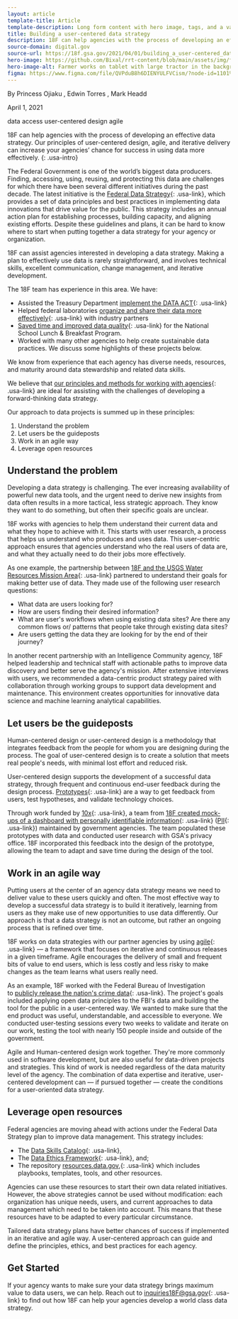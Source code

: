 ```yaml
---
layout: article
template-title: Article
template-description: Long form content with hero image, tags, and a variety of typographical elements
title: Building a user-centered data strategy
description: 18F can help agencies with the process of developing an effective data strategy. Our principles of user-centered design, agile, and iterative delivery can increase your agencies’ chance for success in using data more effectively.
source-domain: digital.gov
source-url: https://18f.gsa.gov/2021/04/01/building_a_user-centered_data_strategy/
hero-image: https://github.com/Bixal/rrt-content/blob/main/assets/img/farmer-on-tablet-usda.jpg?raw=true
hero-image-alt: Farmer works on tablet with large tractor in the background
figma: https://www.figma.com/file/QVPduB8h6DIENYULFVCism/?node-id=1101%3A3134
---
```


By Princess Ojiaku , Edwin Torres , Mark Headd

April 1, 2021

<p><span class="usa-tag text-no-wrap">data access</span> <span class="usa-tag text-no-wrap">user-centered design</span> <span class="usa-tag text-no-wrap">agile</span></p>

18F can help agencies with the process of developing an effective data strategy. Our principles of user-centered design, agile, and iterative delivery can increase your agencies’ chance for success in using data more effectively.
{: .usa-intro}

The Federal Government is one of the world’s biggest data producers. Finding, accessing, using, reusing, and protecting this data are challenges for which there have been several different initiatives during the past decade. The latest initiative is the [Federal Data Strategy](https://strategy.data.gov/){: .usa-link}, which provides a set of data principles and best practices in implementing data innovations that drive value for the public. This strategy includes an annual action plan for establishing processes, building capacity, and aligning existing efforts. Despite these guidelines and plans, it can be hard to know where to start when putting together a data strategy for your agency or organization.

18F can assist agencies interested in developing a data strategy. Making a plan to effectively use data is rarely straightforward, and involves technical skills, excellent communication, change management, and iterative development.

The 18F team has experience in this area. We have:

- Assisted the Treasury Department [implement the DATA ACT](https://18f.gsa.gov/2016/06/14/prototype-early-prototype-often-lesson-from-the-data-act/){: .usa-link}
- Helped federal laboratories [organize and share their data more effectively](https://18f.gsa.gov/2017/10/05/18f-and-federal-laboratories-work-together-to-bring-better-data-to-businesses/){: .usa-link} with industry partners
- [Saved time and improved data quality](https://18f.gsa.gov/2020/04/23/saving-time-and-improving-data-quality-for-the-national-school-lunch-breakfast-program/){: .usa-link} for the National School Lunch & Breakfast Program.
- Worked with many other agencies to help create sustainable data practices. We discuss some highlights of these projects below.

We know from experience that each agency has diverse needs, resources, and maturity around data stewardship and related data skills.

We believe that [our principles and methods for working with agencies](https://18f.gsa.gov/partnership-principles/){: .usa-link} are ideal for assisting with the challenges of developing a forward-thinking data strategy.

Our approach to data projects is summed up in these principles:

1. Understand the problem
2. Let users be the guideposts
3. Work in an agile way
4. Leverage open resources

## Understand the problem

Developing a data strategy is challenging. The ever increasing availability of powerful new data tools, and the urgent need to derive new insights from data often results in a more tactical, less strategic approach. They know they want to do something, but often their specific goals are unclear.

18F works with agencies to help them understand their current data and what they hope to achieve with it. This starts with user research, a process that helps us understand who produces and uses data. This user-centric approach ensures that agencies understand who the real users of data are, and what they actually need to do their jobs more effectively.

As one example, the partnership between [18F and the USGS Water Resources Mission Area](https://18f.gsa.gov/2020/08/06/doing-user-research-to-design-the-next-gen-wdfn/){: .usa-link} partnered to understand their goals for making better use of data. They made use of the following user research questions:

- What data are users looking for?
- How are users finding their desired information?
- What are user's workflows when using existing data sites? Are there any common flows or/ patterns that people take through existing data sites?
- Are users getting the data they are looking for by the end of their journey?

In another recent partnership with an Intelligence Community agency, 18F helped leadership and technical staff with actionable paths to improve data discovery and better serve the agency's mission. After extensive interviews with users, we recommended a data-centric product strategy paired with collaboration through working groups to support data development and maintenance. This environment creates opportunities for innovative data science and machine learning analytical capabilities.

## Let users be the guideposts

Human-centered design or user-centered design is a methodology that integrates feedback from the people for whom you are designing during the process. The goal of user-centered design is to create a solution that meets real people's needs, with minimal lost effort and reduced risk.

User-centered design supports the development of a successful data strategy, through frequent and continuous end-user feedback during the design process. [Prototypes](https://methods.18f.gov/make/prototyping/){: .usa-link} are a way to get feedback from users, test hypotheses, and validate technology choices.

Through work funded by [10x](https://10x.gsa.gov/){: .usa-link}, a team from [18F created mock-ups of a dashboard with personally identifiable information](https://18f.gsa.gov/2020/12/15/a-dashboard-for-privacy-offices/){: .usa-link} ([PII](https://ux-guide.18f.gov/research/privacy/#personally-identifiable-information-pii){: .usa-link}) maintained by government agencies. The team populated these prototypes with data and conducted user research with GSA's privacy office. 18F incorporated this feedback into the design of the prototype, allowing the team to adapt and save time during the design of the tool.

## Work in an agile way

Putting users at the center of an agency data strategy means we need to deliver value to these users quickly and often. The most effective way to develop a successful data strategy is to build it iteratively, learning from users as they make use of new opportunities to use data differently. Our approach is that a data strategy is not an outcome, but rather an ongoing process that is refined over time.

18F works on data strategies with our partner agencies by using [agile](https://agile.18f.gov/agile-is-something-you-are/){: .usa-link} — a framework that focuses on iterative and continuous releases in a given timeframe. Agile encourages the delivery of small and frequent bits of value to end users, which is less costly and less risky to make changes as the team learns what users really need.

As an example, 18F worked with the Federal Bureau of Investigation to [publicly release the nation's crime data](https://18f.gsa.gov/2017/09/07/opening-the-nations-crime-data/){: .usa-link}. The project's goals included applying open data principles to the FBI's data and building the tool for the public in a user-centered way. We wanted to make sure that the end product was useful, understandable, and accessible to everyone. We conducted user-testing sessions every two weeks to validate and iterate on our work, testing the tool with nearly 150 people inside and outside of the government.

Agile and Human-centered design work together. They're more commonly used in software development, but are also useful for data-driven projects and strategies. This kind of work is needed regardless of the data maturity level of the agency. The combination of data expertise and iterative, user-centered development can — if pursued together — create the conditions for a user-oriented data strategy.

## Leverage open resources

Federal agencies are moving ahead with actions under the Federal Data Strategy plan to improve data management. This strategy includes:

-   The [Data Skills Catalog](https://resources.data.gov/assets/documents/fds-data-skills-catalog.pdf){: .usa-link},
-   The [Data Ethics Framework](https://resources.data.gov/assets/documents/fds-data-ethics-framework.pdf){: .usa-link}, and;
-   The repository [resources.data.gov,](https://resources.data.gov/){: .usa-link} which includes playbooks, templates, tools, and other resources.

Agencies can use these resources to start their own data related initiatives. However, the above strategies cannot be used without modification: each organization has unique needs, users, and current approaches to data management which need to be taken into account. This means that these resources have to be adapted to every particular circumstance.

Tailored data strategy plans have better chances of success if implemented in an iterative and agile way. A user-centered approach can guide and define the principles, ethics, and best practices for each agency.

## Get Started

If your agency wants to make sure your data strategy brings maximum value to data users, we can help. Reach out to <inquiries18F@gsa.gov>{: .usa-link} to find out how 18F can help your agencies develop a world class data strategy.